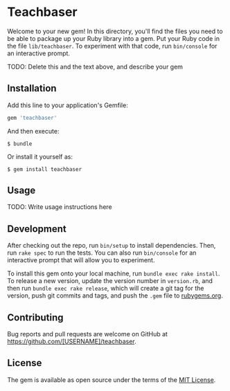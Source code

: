 # Teachbaser

Welcome to your new gem! In this directory, you'll find the files you need to be able to package up your Ruby library into a gem. Put your Ruby code in the file `lib/teachbaser`. To experiment with that code, run `bin/console` for an interactive prompt.

TODO: Delete this and the text above, and describe your gem

## Installation

Add this line to your application's Gemfile:

```ruby
gem 'teachbaser'
```

And then execute:

    $ bundle

Or install it yourself as:

    $ gem install teachbaser

## Usage

TODO: Write usage instructions here

## Development

After checking out the repo, run `bin/setup` to install dependencies. Then, run `rake spec` to run the tests. You can also run `bin/console` for an interactive prompt that will allow you to experiment.

To install this gem onto your local machine, run `bundle exec rake install`. To release a new version, update the version number in `version.rb`, and then run `bundle exec rake release`, which will create a git tag for the version, push git commits and tags, and push the `.gem` file to [rubygems.org](https://rubygems.org).

## Contributing

Bug reports and pull requests are welcome on GitHub at https://github.com/[USERNAME]/teachbaser.


## License

The gem is available as open source under the terms of the [MIT License](http://opensource.org/licenses/MIT).

